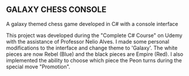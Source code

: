 ## **GALAXY CHESS CONSOLE**

A galaxy themed chess game developed in C# with a console interface

This project was developed during the "Complete C# Course" on Udemy with the assistance of Professor Nelio Alves. 
I made some personal modifications to the interface and change theme to 'Galaxy'. The white pieces are now Rebel (Blue)
and the black pieces are Empire (Red). I also implemented the ability to choose which piece the Peon turns during the special
move "Promotion".
